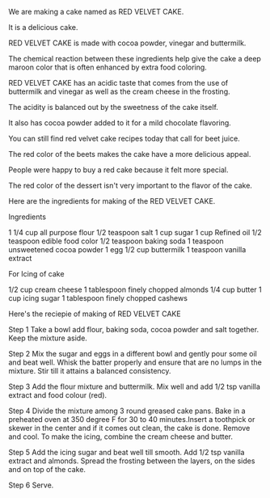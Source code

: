 We are making a cake named as RED VELVET CAKE.


 It  is a delicious cake.

 RED VELVET CAKE is made with cocoa powder, vinegar and buttermilk.

 The chemical reaction between these ingredients help give the cake a deep maroon color that is often enhanced by extra food coloring.

 RED VELVET CAKE has an acidic taste that comes from the use of buttermilk and vinegar as well as the cream cheese in the frosting. 

 The acidity is balanced out by the sweetness of the cake itself.

 It also has cocoa powder added to it for a mild chocolate flavoring.

 You can still find red velvet cake recipes today that call for beet juice. 

 The red color of the beets makes the cake have a more delicious appeal. 

 People were happy to buy a red cake because it felt more special. 

 The red color of the dessert isn't very important to the flavor of the cake.

 Here are the ingredients for making of the RED VELVET CAKE.

Ingredients

1 1/4 cup all purpose flour
1/2 teaspoon salt
1 cup sugar
1 cup Refined oil
1/2 teaspoon edible food color
1/2 teaspoon baking soda
1 teaspoon unsweetened cocoa powder
1 egg
1/2 cup buttermilk
1 teaspoon vanilla extract


For Icing of cake

1/2 cup cream cheese
1 tablespoon finely chopped almonds
1/4 cup butter
1 cup icing sugar
1 tablespoon finely chopped cashews

Here's the reciepie of making of RED VELVET CAKE 

Step 1
Take a bowl add flour, baking soda, cocoa powder and salt together. Keep the mixture aside.

Step 2
Mix the sugar and eggs in a different bowl and gently pour some oil and beat well. Whisk the batter properly and ensure that are no lumps in the mixture. Stir till it attains a balanced consistency.

Step 3
Add the flour mixture and buttermilk. Mix well and add 1/2 tsp vanilla extract and food colour (red).

Step 4
Divide the mixture among 3 round greased cake pans. Bake in a preheated oven at 350 degree F for 30 to 40 minutes.Insert a toothpick or skewer in the center and if it comes out clean, the cake is done. Remove and cool. To make the icing, combine the cream cheese and butter.

Step 5
Add the icing sugar and beat well till smooth. Add 1/2 tsp vanilla extract and almonds. Spread the frosting between the layers, on the sides and on top of the cake.

Step 6
Serve.